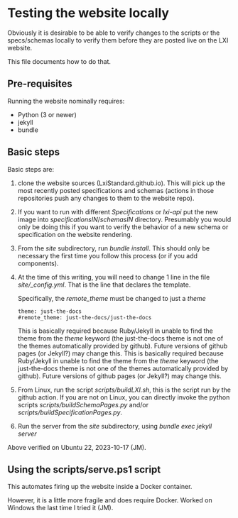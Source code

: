 # Testing the website locally

Obviously it is desirable to be able to verify changes to the 
scripts or the specs/schemas locally to verify them before
they are posted live on the LXI website.

This file documents how to do that.

## Pre-requisites

Running the website nominally requires:

* Python (3 or newer)
* jekyll
* bundle

## Basic steps

Basic steps are:

1. clone the website sources (LxiStandard.github.io).  This will pick up the
  most recently posted specifications and schemas (actions in those repositories
  push any changes to them to the website repo).

2. If you want to run with different *Specifications* or *lxi-api* put the new image 
  into *specificationsIN*/*schemasIN* directory.  Presumably you would only be doing 
  this if you want to verify the behavior of a new schema or specification 
  on the website rendering.

3. From the *site* subdirectory, run *bundle install*.  This should only be necessary 
   the first time you follow this process (or if you add components).

5. At the time of this writing, you will need to change 1 line in the file  
  *site/_config.yml*.  That is the line that declares the template. 

    Specifically, the *remote_theme* must be changed to just a *theme*

    ```
    theme: just-the-docs
    #remote_theme: just-the-docs/just-the-docs
    ```
  
    This is basically required because Ruby/Jekyll in unable to find the 
    theme from the *theme* keyword (the just-the-docs theme is not one
    of the themes automatically provided by github).  Future versions of 
    github pages (or Jekyll?) may change this.
    This is basically required because Ruby/Jekyll in unable to find the 
    theme from the *theme* keyword (the just-the-docs theme is not one
    of the themes automatically provided by github).  Future versions of 
    github pages (or Jekyll?) may change this.
   
1. From Linux, run the script *scripts/buildLXI.sh*, this is the script run
  by the github action.  If you are not on Linux, you can directly invoke the
  python scripts *scripts/buildSchemaPages.py* and/or
  *scripts/buildSpecificationPages.py*.

1. Run the server from the *site* subdirectory, using *bundle exec jekyll server*

Above verified on Ubuntu 22, 2023-10-17 (JM).

## Using the scripts/serve.ps1 script

This automates firing up the website inside a Docker container.

However, it is a little more fragile and does require Docker.  Worked on Windows 
the last time I tried it (JM).